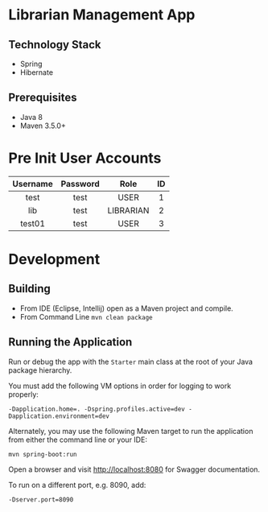 # Librarian Management App

## Technology Stack
* Spring
* Hibernate

## Prerequisites
* Java 8
* Maven 3.5.0+

# Pre Init User Accounts

Username | Password | Role | ID |
| :---: | :---: | :---: | :---: |
test | test | USER |  1
lib | test | LIBRARIAN | 2 
test01 | test | USER |  3

# Development
## Building
* From IDE (Eclipse, Intellij) open as a Maven project and compile.
* From Command Line `mvn clean package`

## Running the Application
Run or debug the app with the `Starter` main class at the root of your Java package hierarchy.

You must add the following VM options in order for logging to work properly:
```
-Dapplication.home=. -Dspring.profiles.active=dev -Dapplication.environment=dev
```
Alternately, you may use the following Maven target to run the application from either the command line or your IDE:
```
mvn spring-boot:run
```
Open a browser and visit [http://localhost:8080](http://localhost:8080) for Swagger documentation.

To run on a different port, e.g. 8090, add:
```
-Dserver.port=8090
```
